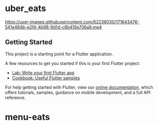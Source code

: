 # uber_eats

https://user-images.githubusercontent.com/62236030/171643476-541e484b-e2f4-4b98-9d1d-c8b419a706a9.mp4

## Getting Started

This project is a starting point for a Flutter application.

A few resources to get you started if this is your first Flutter project:

- [Lab: Write your first Flutter app](https://flutter.dev/docs/get-started/codelab)
- [Cookbook: Useful Flutter samples](https://flutter.dev/docs/cookbook)

For help getting started with Flutter, view our
[online documentation](https://flutter.dev/docs), which offers tutorials,
samples, guidance on mobile development, and a full API reference.
# menu-eats
